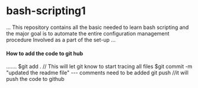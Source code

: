 # bash-scripting1
...
This repository contains all the basic needed to learn bash scripting and the major goal is to automate the entire configuration 
management procedure Involved as a part of the set-up
...




#### How to add the code to git hub

.......
$git add .        // This will let git know to start tracing all files
$git commit -m   "updated the readme file" --- comments need to be added
git push  //it will push the code to github